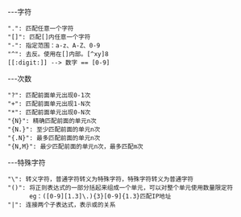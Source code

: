 ---字符

    ".": 匹配任意一个字符
    "[]": 匹配[]内任意一个字符
    "-": 指定范围：a-z、A-Z、0-9
    "^": 去反。使用在[]内部。[^xy]8
    [[:digit:]] --> 数字 == [0-9]

---次数

    "?": 匹配前面单元出现0-1次
    "+": 匹配前面单元出现1-N次
    "*": 匹配前面单元出现0-N次
    "{N}": 精确匹配前面的单元n次
    "{N.}": 至少匹配前面的单元n次
    "{.N}": 最多匹配前面的单元n次
    "{N,M}": 最少匹配前面的单元n次，最多匹配m次

---特殊字符

    "\": 转义字符，普通字符转义为特殊字符，特殊字符转义为普通字符
    "()": 将正则表达式的一部分括起来组成一个单元，可以对整个单元使用数量限定符
          eg：([0-9][1.3]\.){3}[0-9]{1.3}匹配IP地址
    "|": 连接两个子表达式，表示或的关系
